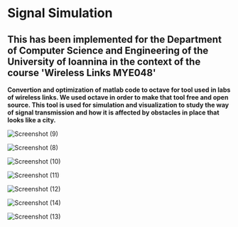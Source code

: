 # Signal Simulation
## This has been implemented for the Department of Computer Science and Engineering of the University of Ioannina in the context of the course 'Wireless Links ΜΥΕ048'

**Convertion and optimization of matlab code  to octave for tool used in labs of wireless links.
We used octave in order to make that tool free and open source. This tool is used for simulation
and visualization to study the way of signal transmission and how it is affected by obstacles in 
place that looks like a city.**


![Screenshot (9)](https://user-images.githubusercontent.com/56134761/210102985-aa47538a-8ef5-4f2c-b042-e955587fa1f3.png)

![Screenshot (8)](https://user-images.githubusercontent.com/56134761/210102995-f081b13d-fbf0-41fa-beb2-abd495d536ad.png)

![Screenshot (10)](https://user-images.githubusercontent.com/56134761/210103001-85ae9ea3-9516-4a31-bfc2-42d589b1b19b.png)

![Screenshot (11)](https://user-images.githubusercontent.com/56134761/210103008-c5662e3d-6c44-4de7-8e53-987fe4bcad4a.png)

![Screenshot (12)](https://user-images.githubusercontent.com/56134761/210103012-f317d1ae-0e05-4c15-994d-03c7e8873cef.png)

![Screenshot (14)](https://user-images.githubusercontent.com/56134761/210103137-33b60a3d-c270-4f15-ab8a-a8fccb4e0107.png)

![Screenshot (13)](https://user-images.githubusercontent.com/56134761/210103150-8ea13c5e-6376-4197-a6ed-30aa0bd6fd35.png)

